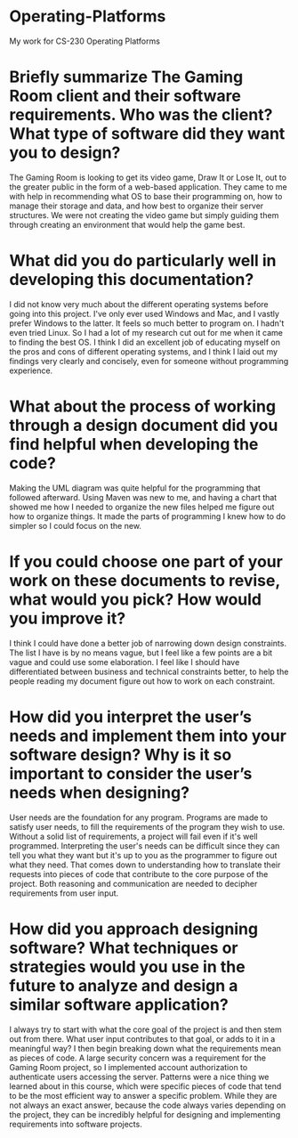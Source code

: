 # Operating-Platforms
My work for CS-230 Operating Platforms

# Briefly summarize The Gaming Room client and their software requirements. Who was the client? What type of software did they want you to design?
The Gaming Room is looking to get its video game, Draw It or Lose It, out to the greater public in the form of a web-based application. They came to me with help in recommending what OS to base their programming on, how to manage their storage and data, and how best to organize their server structures. We were not creating the video game but simply guiding them through creating an environment that would help the game best.
# What did you do particularly well in developing this documentation?
I did not know very much about the different operating systems before going into this project. I've only ever used Windows and Mac, and I vastly prefer Windows to the latter. It feels so much better to program on. I hadn't even tried Linux. So I had a lot of my research cut out for me when it came to finding the best OS. I think I did an excellent job of educating myself on the pros and cons of different operating systems, and I think I laid out my findings very clearly and concisely, even for someone without programming experience.
# What about the process of working through a design document did you find helpful when developing the code?
Making the UML diagram was quite helpful for the programming that followed afterward. Using Maven was new to me, and having a chart that showed me how I needed to organize the new files helped me figure out how to organize things. It made the parts of programming I knew how to do simpler so I could focus on the new.
# If you could choose one part of your work on these documents to revise, what would you pick? How would you improve it?
I think I could have done a better job of narrowing down design constraints. The list I have is by no means vague, but I feel like a few points are a bit vague and could use some elaboration. I feel like I should have differentiated between business and technical constraints better, to help the people reading my document figure out how to work on each constraint.
# How did you interpret the user’s needs and implement them into your software design? Why is it so important to consider the user’s needs when designing?
User needs are the foundation for any program. Programs are made to satisfy user needs, to fill the requirements of the program they wish to use. Without a solid list of requirements, a project will fail even if it's well programmed. Interpreting the user's needs can be difficult since they can tell you what they want but it's up to you as the programmer to figure out what they need. That comes down to understanding how to translate their requests into pieces of code that contribute to the core purpose of the project. Both reasoning and communication are needed to decipher requirements from user input.
# How did you approach designing software? What techniques or strategies would you use in the future to analyze and design a similar software application?
I always try to start with what the core goal of the project is and then stem out from there. What user input contributes to that goal, or adds to it in a meaningful way? I then begin breaking down what the requirements mean as pieces of code. A large security concern was a requirement for the Gaming Room project, so I implemented account authorization to authenticate users accessing the server. Patterns were a nice thing we learned about in this course, which were specific pieces of code that tend to be the most efficient way to answer a specific problem. While they are not always an exact answer, because the code always varies depending on the project, they can be incredibly helpful for designing and implementing requirements into software projects.
